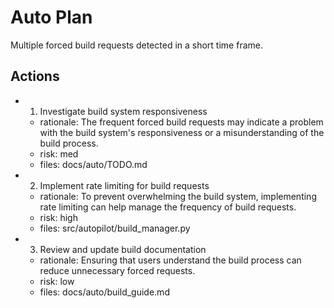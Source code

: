 # Auto Plan

Multiple forced build requests detected in a short time frame.

## Actions
- 1. Investigate build system responsiveness
  - rationale: The frequent forced build requests may indicate a problem with the build system's responsiveness or a misunderstanding of the build process.
  - risk: med
  - files: docs/auto/TODO.md
- 2. Implement rate limiting for build requests
  - rationale: To prevent overwhelming the build system, implementing rate limiting can help manage the frequency of build requests.
  - risk: high
  - files: src/autopilot/build_manager.py
- 3. Review and update build documentation
  - rationale: Ensuring that users understand the build process can reduce unnecessary forced requests.
  - risk: low
  - files: docs/auto/build_guide.md